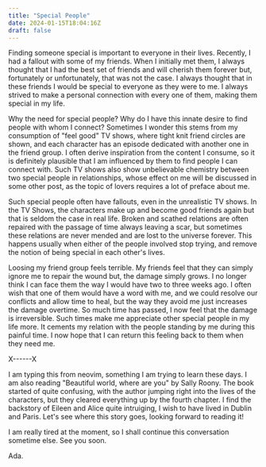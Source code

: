 ```yaml
---
title: "Special People"
date: 2024-01-15T18:04:16Z
draft: false
---
```


Finding someone special is important to everyone in their lives. Recently, I had a fallout with some of my friends. When I initially met them, I always thought that I had the best set of friends and will cherish them forever but, fortunately or unfortunately, that was not the case. I always thought that in these friends I would be special to everyone as they were to me. I always strived to make a personal connection with every one of them, making them special in my life. 

Why the need for special people? Why do I have this innate desire to find people with whom I connect? Sometimes I wonder this stems from my consumption of "feel good" TV shows, where tight knit friend circles are shown, and each character has an episode dedicated with another one in the friend group. I often derive inspiration from the content I consume, so it is definitely plausible that I am influenced by them to find people I can connect with. Such TV shows also show unbelievable chemistry between two special people in relationships, whose effect on me will be discussed in some other post, as the topic of lovers requires a lot of preface about me.

Such special people often have fallouts, even in the unrealistic TV shows. In the TV Shows, the characters make up and become good friends again but that is seldom the case in real life. Broken and scathed relations are often repaired with the passage of time always leaving a scar, but sometimes these relations are never mended and are lost to the universe forever. This happens usually when either of the people involved stop trying, and remove the notion of being special in each other's lives.

Loosing my friend group feels terrible. My friends feel that they can simply ignore me to repair the wound but, the damage simply grows. I no longer think I can face them the way I would have two to three weeks ago. I often wish that one of them would have a word with me, and we could resolve our conflicts and allow time to heal, but the way they avoid me just increases the damage overtime. So much time has passed, I now feel that the damage is irreversible. Such times make me appreciate other special people in my life more. It cements my relation with the people standing by me during this painful time. I now hope that I can return this feeling back to them when they need me. 

X------X

I am typing this from neovim, something I am trying to learn these days. I am also reading "Beautiful world, where are you" by Sally Roony. The book started of quite confusing, with the author jumping right into the lives of the characters, but they cleared everything up by the fourth chapter. I find the backstory of Eileen and Alice quite intruiging, I wish to have lived in Dublin and Paris. Let's see where this story goes, looking forward to reading it!

I am really tired at the moment, so I shall continue this conversation sometime else. See you soon.

Ada.
